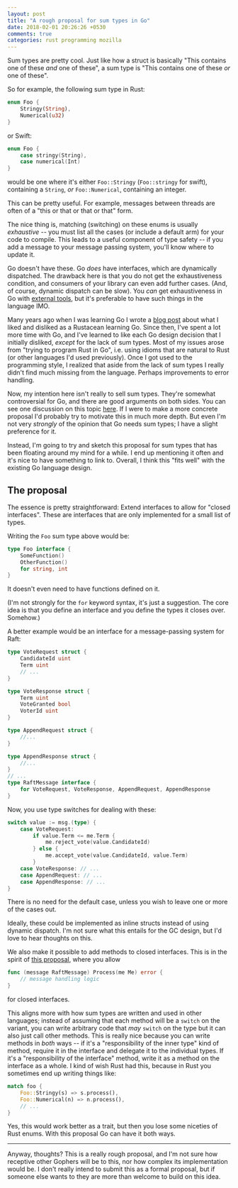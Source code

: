 ```yaml
---
layout: post
title: "A rough proposal for sum types in Go"
date: 2018-02-01 20:26:26 +0530
comments: true
categories: rust programming mozilla
---
```


Sum types are pretty cool. Just like how a struct is basically "This contains one of these _and_ one of these",
a sum type is "This contains one of these _or_ one of these".

So for example, the following sum type in Rust:

```rust
enum Foo {
    Stringy(String),
    Numerical(u32)
}
```

or Swift:

```swift
enum Foo {
    case stringy(String),
    case numerical(Int)
}
```

would be one where it's either `Foo::Stringy` (`Foo::stringy` for swift), containing a `String`,
_or_ `Foo::Numerical`, containing an integer.

This can be pretty useful. For example, messages between threads are often of a "this or that or that or that"
form.

The nice thing is, matching (switching) on these enums is usually _exhaustive_ -- you must list all
the cases (or include a default arm) for your code to compile. This leads to a useful component
of type safety -- if you add a message to your message passing system, you'll know where to update it.

Go doesn't have these. Go _does_ have interfaces, which are dynamically dispatched. The drawback here
is that you do not get the exhaustiveness condition, and consumers of your library can even add further
cases. (And, of course, dynamic dispatch can be slow). You _can_ get exhaustiveness in Go with [external tools],
but it's preferable to have such things in the language IMO.

Many years ago when I was learning Go I wrote a [blog post] about what I liked and disliked
as a Rustacean learning Go. Since then, I've spent a lot more time with Go, and I've learned to like each Go design decision that I initially
disliked, _except_ for the lack of sum types. Most of my issues arose from "trying to program Rust in Go",
i.e. using idioms that are natural to Rust (or other languages I'd used previously). Once I got used to the
programming style, I realized that aside from the lack of sum types I really didn't find much missing
from the language. Perhaps improvements to error handling.

Now, my intention here isn't really to sell sum types. They're somewhat controversial for Go, and
there are good arguments on both sides. You can see one discussion on this topic [here][go-sum-types-issue].
If I were to make a more concrete proposal I'd probably try to motivate this in much more depth. But even
I'm not very _strongly_ of the opinion that Go needs sum types; I have a slight preference for it.

Instead, I'm going to try and sketch this proposal for sum types that has been floating around my
mind for a while. I end up mentioning it often and it's nice to have something to link to. Overall,
I think this "fits well" with the existing Go language design.

 [blog post]: http://inpursuitoflaziness.blogspot.in/2015/02/thoughts-of-rustacean-learning-go.html
 [go-sum-types-issue]: https://github.com/golang/go/issues/19412
 [external tools]: https://github.com/haya14busa/gosum

## The proposal

The essence is pretty straightforward: Extend interfaces to allow for "closed interfaces". These are
interfaces that are only implemented for a small list of types.

Writing the `Foo` sum type above would be:

```go
type Foo interface {
    SomeFunction()
    OtherFunction()
    for string, int
}
```

It doesn't even need to have functions defined on it.

(I'm not strongly for the `for` keyword syntax, it's just a suggestion. The core idea is that
you define an interface and you define the types it closes over. Somehow.)


A better example would be an interface for a message-passing system for Raft:

```go
type VoteRequest struct {
    CandidateId uint
    Term uint
    // ...
}

type VoteResponse struct {
    Term uint
    VoteGranted bool
    VoterId uint
}

type AppendRequest struct {
    //...
}

type AppendResponse struct {
    //...
}
// ...
type RaftMessage interface {
    for VoteRequest, VoteResponse, AppendRequest, AppendResponse
}
```

Now, you use type switches for dealing with these:

```go
switch value := msg.(type) {
    case VoteRequest:
        if value.Term <= me.Term {
            me.reject_vote(value.CandidateId)
        } else {
            me.accept_vote(value.CandidateId, value.Term)
        }
    case VoteResponse: // ...
    case AppendRequest: // ...
    case AppendResponse: // ...
}
```

There is no need for the default case, unless you wish to leave one or more of the cases out.

Ideally, these could be implemented as inline structs instead of using dynamic dispatch. I'm not sure
what this entails for the GC design, but I'd love to hear thoughts on this.

We also make it possible to add methods to closed interfaces. This is in the spirit of
[this proposal][proposal-interface-methods], where you allow


 [proposal-interface-methods]: https://github.com/golang/go/issues/16254


```go
func (message RaftMessage) Process(me Me) error {
    // message handling logic
}
```

for closed interfaces.

This aligns more with how sum types are written and used in other languages; instead of assuming
that each method will be a `switch` on the variant, you can write arbitrary code that _may_ `switch`
on the type but it can also just call other methods. This is really nice because you can write
methods in _both_ ways -- if it's a "responsibility of the inner type" kind of method, require it in
the interface and delegate it to the individual types. If it's a "responsibility of the interface"
method, write it as a method on the interface as a whole. I kind of wish Rust had this, because in Rust
you sometimes end up writing things like:

```rust
match foo {
    Foo::Stringy(s) => s.process(),
    Foo::Numerical(n) => n.process(),
    // ...
}
```

Yes, this would work better as a trait, but then you lose some niceties of Rust enums. With this
proposal Go can have it both ways.


------


Anyway, thoughts? This is a really rough proposal, and I'm not sure how receptive other Gophers will be
to this, nor how complex its implementation would be. I don't really intend to submit this as a formal proposal,
but if someone else wants to they are more than welcome to build on this idea.

